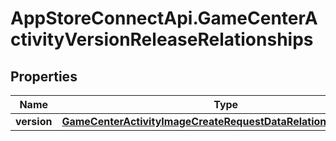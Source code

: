 # AppStoreConnectApi.GameCenterActivityVersionReleaseRelationships

## Properties

Name | Type | Description | Notes
------------ | ------------- | ------------- | -------------
**version** | [**GameCenterActivityImageCreateRequestDataRelationshipsVersion**](GameCenterActivityImageCreateRequestDataRelationshipsVersion.md) |  | [optional] 


